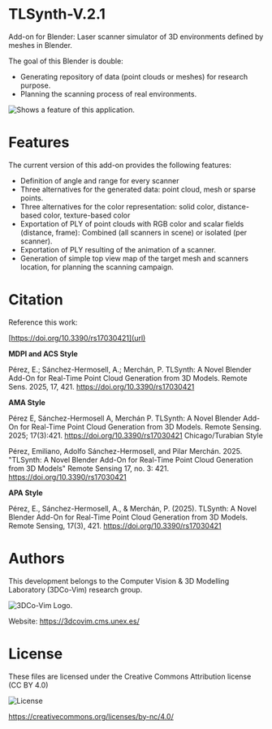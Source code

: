 # TLSynth-V.2.1
Add-on for Blender: Laser scanner simulator of 3D environments defined by meshes in Blender.

The goal of this Blender is double:
- Generating repository of data (point clouds or meshes) for research purpose.
- Planning the scanning process of real environments.

<picture>
  <source media="(prefers-color-scheme: dark)" srcset="">
  <source media="(prefers-color-scheme: light)" srcset="">
  <img alt="Shows a feature of this application." src="">
</picture>

# Features
The current version of this add-on provides the following features:
* Definition of angle and range for every scanner
* Three alternatives for the generated data: point cloud, mesh or sparse points.
* Three alternatives for the color representation: solid color, distance-based color, texture-based color
* Exportation of PLY of point clouds with RGB color and scalar fields (distance, frame): Combined (all scanners in scene) or isolated (per scanner).
* Exportation of PLY resulting of the animation of a scanner.
* Generation of simple top view map of the target mesh and scanners location, for planning the scanning campaign.


# Citation
Reference this work:

[https://doi.org/10.3390/rs17030421](url)

**MDPI and ACS Style**

Pérez, E.; Sánchez-Hermosell, A.; Merchán, P. TLSynth: A Novel Blender Add-On for Real-Time Point Cloud Generation from 3D Models. Remote Sens. 2025, 17, 421. https://doi.org/10.3390/rs17030421

**AMA Style**

Pérez E, Sánchez-Hermosell A, Merchán P. TLSynth: A Novel Blender Add-On for Real-Time Point Cloud Generation from 3D Models. Remote Sensing. 2025; 17(3):421. https://doi.org/10.3390/rs17030421
Chicago/Turabian Style

Pérez, Emiliano, Adolfo Sánchez-Hermosell, and Pilar Merchán. 2025. "TLSynth: A Novel Blender Add-On for Real-Time Point Cloud Generation from 3D Models" Remote Sensing 17, no. 3: 421. https://doi.org/10.3390/rs17030421

**APA Style**

Pérez, E., Sánchez-Hermosell, A., & Merchán, P. (2025). TLSynth: A Novel Blender Add-On for Real-Time Point Cloud Generation from 3D Models. Remote Sensing, 17(3), 421. https://doi.org/10.3390/rs17030421


# Authors
This development belongs to the Computer Vision & 3D Modelling Laboratory (3DCo-Vim) research group.

<picture>
  <img alt="3DCo-Vim Logo." src="https://3dcovim.cms.unex.es/wp-content/uploads/sites/2/2023/03/cropped-cropped-Imagen23-1-2.png">
</picture>

Website: https://3dcovim.cms.unex.es/

# License
These files are licensed under the Creative Commons Attribution license (CC BY 4.0)

<picture>
  <source media="(prefers-color-scheme: dark)" srcset="https://licensebuttons.net/l/by-nc/3.0/88x31.png">
  <img alt="License" src="https://licensebuttons.net/l/by-nc/3.0/88x31.png">
</picture>

https://creativecommons.org/licenses/by-nc/4.0/
